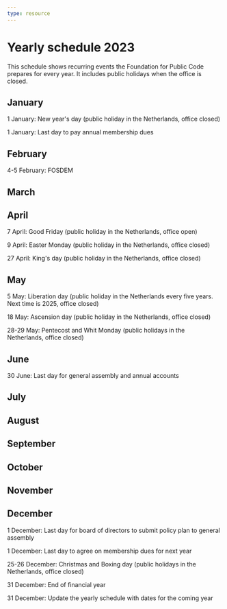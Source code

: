 ```yaml
---
type: resource
---
```


# Yearly schedule 2023

This schedule shows recurring events the Foundation for Public Code prepares for every year. It includes public holidays when the office is closed.

## January

1 January: New year's day (public holiday in the Netherlands, office closed)

1 January: Last day to pay annual membership dues

## February

4-5 February: FOSDEM

## March

## April

7 April: Good Friday (public holiday in the Netherlands, office open)

9 April: Easter Monday (public holiday in the Netherlands, office closed)

27 April: King's day (public holiday in the Netherlands, office closed)

## May

5 May: Liberation day (public holiday in the Netherlands every five years. Next time is 2025, office closed)

18 May: Ascension day (public holiday in the Netherlands, office closed)

28-29 May: Pentecost and Whit Monday (public holidays in the Netherlands, office closed)

## June

30 June: Last day for general assembly and annual accounts

## July

## August

## September

## October

## November

## December

1 December: Last day for board of directors to submit policy plan to general assembly

1 December: Last day to agree on membership dues for next year

25-26 December: Christmas and Boxing day (public holidays in the Netherlands, office closed)

31 December: End of financial year

31 December: Update the yearly schedule with dates for the coming year
